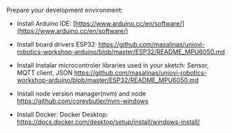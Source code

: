 Prepare your development environment:

- Install Arduino IDE:
  [https://www.arduino.cc/en/software/](https://www.arduino.cc/en/software/)

- Install board drivers ESP32:
  https://github.com/masalinas/uniovi-robotics-workshop-arduino/blob/master/ESP32/README_MPU6050.md

- Install Instalar microcontroler libraries used in your sketch: Sensor, MQTT client, JSON
  https://github.com/masalinas/uniovi-robotics-workshop-arduino/blob/master/ESP32/README_MPU6050.md

- Install node version manager(nvm) and node
  https://github.com/coreybutler/nvm-windows

- Install Docker: Docker Desktop:
  https://docs.docker.com/desktop/setup/install/windows-install/

